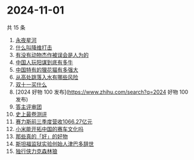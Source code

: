 # 2024-11-01

共 15 条

<!-- BEGIN -->
<!-- 最后更新时间 Fri Nov 01 2024 23:12:22 GMT+0800 (China Standard Time) -->

1. [永夜星河](https://www.zhihu.com/search?q=永夜星河)
1. [什么叫降维打击](https://www.zhihu.com/search?q=什么叫降维打击)
1. [有没有动物杰作被误会是人为的](https://www.zhihu.com/search?q=有没有动物杰作被误会是人为的)
1. [中国人玩阳谋到底有多牛](https://www.zhihu.com/search?q=中国人玩阳谋到底有多牛)
1. [中国特有的狸花猫有多强大](https://www.zhihu.com/search?q=中国特有的狸花猫有多强大)
1. [从高处跳落入水有哪些风险](https://www.zhihu.com/search?q=从高处跳落入水有哪些风险)
1. [双十一买什么](https://www.zhihu.com/search?q=双十一买什么)
1. [2024 好物 100 发布](https://www.zhihu.com/search?q=2024 好物 100 发布)
1. [答主评审团](https://www.zhihu.com/search?q=答主评审团)
1. [史上最卷测评](https://www.zhihu.com/search?q=史上最卷测评)
1. [赛力斯前三季度营收1066.27亿元](https://www.zhihu.com/search?q=赛力斯前三季度营收1066.27亿元)
1. [小米能开拓中国的赛车文化吗](https://www.zhihu.com/search?q=小米能开拓中国的赛车文化吗)
1. [那些真的「好」的好物](https://www.zhihu.com/search?q=那些真的「好」的好物)
1. [斯坦福监狱实验创始人津巴多辞世](https://www.zhihu.com/search?q=斯坦福监狱实验创始人津巴多辞世)
1. [独行侠力克森林狼](https://www.zhihu.com/search?q=独行侠力克森林狼)

<!-- END -->
